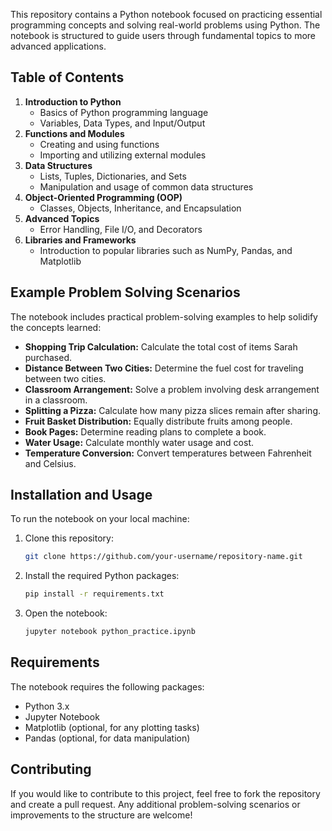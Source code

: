 
This repository contains a Python notebook focused on practicing essential programming concepts and solving real-world problems using Python. The notebook is structured to guide users through fundamental topics to more advanced applications.

## Table of Contents

1. **Introduction to Python**
   - Basics of Python programming language
   - Variables, Data Types, and Input/Output
2. **Functions and Modules**
   - Creating and using functions
   - Importing and utilizing external modules
3. **Data Structures**
   - Lists, Tuples, Dictionaries, and Sets
   - Manipulation and usage of common data structures
4. **Object-Oriented Programming (OOP)**
   - Classes, Objects, Inheritance, and Encapsulation
5. **Advanced Topics**
   - Error Handling, File I/O, and Decorators
6. **Libraries and Frameworks**
   - Introduction to popular libraries such as NumPy, Pandas, and Matplotlib

## Example Problem Solving Scenarios

The notebook includes practical problem-solving examples to help solidify the concepts learned:
- **Shopping Trip Calculation:** Calculate the total cost of items Sarah purchased.
- **Distance Between Two Cities:** Determine the fuel cost for traveling between two cities.
- **Classroom Arrangement:** Solve a problem involving desk arrangement in a classroom.
- **Splitting a Pizza:** Calculate how many pizza slices remain after sharing.
- **Fruit Basket Distribution:** Equally distribute fruits among people.
- **Book Pages:** Determine reading plans to complete a book.
- **Water Usage:** Calculate monthly water usage and cost.
- **Temperature Conversion:** Convert temperatures between Fahrenheit and Celsius.

## Installation and Usage

To run the notebook on your local machine:
1. Clone this repository:
   ```bash
   git clone https://github.com/your-username/repository-name.git
   ```
2. Install the required Python packages:
   ```bash
   pip install -r requirements.txt
   ```
3. Open the notebook:
   ```bash
   jupyter notebook python_practice.ipynb
   ```

## Requirements

The notebook requires the following packages:
- Python 3.x
- Jupyter Notebook
- Matplotlib (optional, for any plotting tasks)
- Pandas (optional, for data manipulation)

## Contributing

If you would like to contribute to this project, feel free to fork the repository and create a pull request. Any additional problem-solving scenarios or improvements to the structure are welcome!



